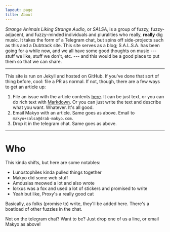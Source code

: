 ```yaml
---
layout: page
title: About
---
```


*Strange Animals Liking Strange Audio*, or *SALSA*, is a group of fuzzy, fuzzy-adjacent, and fuzzy-minded individuals and pluralities who really, **really** dig music. It takes the form of a Telegram chat, but spins off side-projects such as this and a Dubtrack site. This site serves as a blog;  S.A.L.S.A. has been going for a while now, and we all have some good thoughts on music --- stuff we like, stuff we don't, etc. --- and this would be a good place to put them so that we can share.

-----

This site is run on Jekyll and hosted on GitHub. If you've done that sort of thing before, cool: file a PR as normal. If not, though, there are a few ways to get an article up:

1. File an issue with the article contents [here](https://github.com/makyo/salsa/issues). It can be just text, or you can do rich text with [Markdown](https://en.wikipedia.org/wiki/Markdown). Or you can just write the text and describe what you want. Whatever. It's all good.
2. Email Makyo with an article. Same goes as above. Email to `makyo+salsa@drab-makyo.com`.
3. Drop it in the telegram chat. Same goes as above.

-----

# Who

This kinda shifts, but here are some notables:

* Lunostophiles kinda pulled things together
* Makyo did some web stuff
* Amdusias meowed a lot and also wrote
* lorxus was a fox and used a lot of stickers and promised to write
* Yeah but like, Proxy's a really good cat

Basically, as folks (promise to) write, they'll be added here. There's a boatload of other fuzzies in the chat.

Not on the telegram chat? Want to be? Just drop one of us a line, or email Makyo as above!
